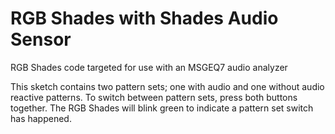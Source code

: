 # RGB Shades with Shades Audio Sensor
RGB Shades code targeted for use with an MSGEQ7 audio analyzer

This sketch contains two pattern sets; one with audio and one without audio reactive patterns. To switch between pattern sets, press both buttons together. The RGB Shades will blink green to indicate a pattern set switch has happened.
